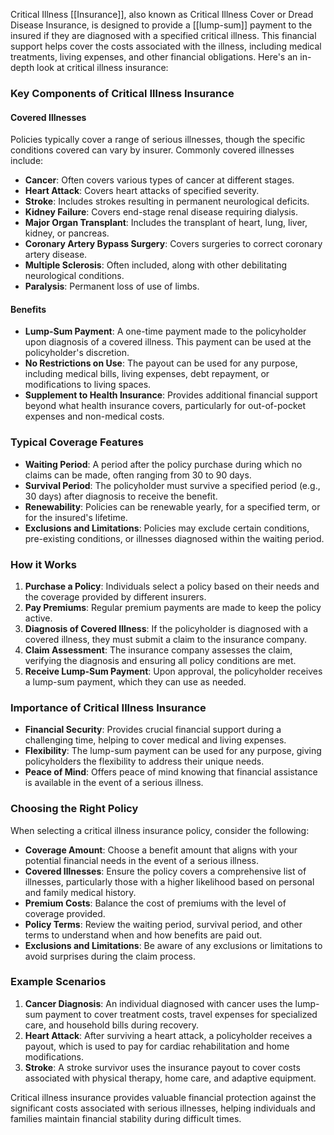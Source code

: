 Critical Illness [[Insurance]], also known as Critical Illness Cover or Dread Disease Insurance, is designed to provide a [[lump-sum]] payment to the insured if they are diagnosed with a specified critical illness. This financial support helps cover the costs associated with the illness, including medical treatments, living expenses, and other financial obligations. Here's an in-depth look at critical illness insurance:

### Key Components of Critical Illness Insurance

#### Covered Illnesses
Policies typically cover a range of serious illnesses, though the specific conditions covered can vary by insurer. Commonly covered illnesses include:
- **Cancer**: Often covers various types of cancer at different stages.
- **Heart Attack**: Covers heart attacks of specified severity.
- **Stroke**: Includes strokes resulting in permanent neurological deficits.
- **Kidney Failure**: Covers end-stage renal disease requiring dialysis.
- **Major Organ Transplant**: Includes the transplant of heart, lung, liver, kidney, or pancreas.
- **Coronary Artery Bypass Surgery**: Covers surgeries to correct coronary artery disease.
- **Multiple Sclerosis**: Often included, along with other debilitating neurological conditions.
- **Paralysis**: Permanent loss of use of limbs.

#### Benefits
- **Lump-Sum Payment**: A one-time payment made to the policyholder upon diagnosis of a covered illness. This payment can be used at the policyholder's discretion.
- **No Restrictions on Use**: The payout can be used for any purpose, including medical bills, living expenses, debt repayment, or modifications to living spaces.
- **Supplement to Health Insurance**: Provides additional financial support beyond what health insurance covers, particularly for out-of-pocket expenses and non-medical costs.

### Typical Coverage Features
- **Waiting Period**: A period after the policy purchase during which no claims can be made, often ranging from 30 to 90 days.
- **Survival Period**: The policyholder must survive a specified period (e.g., 30 days) after diagnosis to receive the benefit.
- **Renewability**: Policies can be renewable yearly, for a specified term, or for the insured's lifetime.
- **Exclusions and Limitations**: Policies may exclude certain conditions, pre-existing conditions, or illnesses diagnosed within the waiting period.

### How it Works
1. **Purchase a Policy**: Individuals select a policy based on their needs and the coverage provided by different insurers.
2. **Pay Premiums**: Regular premium payments are made to keep the policy active.
3. **Diagnosis of Covered Illness**: If the policyholder is diagnosed with a covered illness, they must submit a claim to the insurance company.
4. **Claim Assessment**: The insurance company assesses the claim, verifying the diagnosis and ensuring all policy conditions are met.
5. **Receive Lump-Sum Payment**: Upon approval, the policyholder receives a lump-sum payment, which they can use as needed.

### Importance of Critical Illness Insurance
- **Financial Security**: Provides crucial financial support during a challenging time, helping to cover medical and living expenses.
- **Flexibility**: The lump-sum payment can be used for any purpose, giving policyholders the flexibility to address their unique needs.
- **Peace of Mind**: Offers peace of mind knowing that financial assistance is available in the event of a serious illness.

### Choosing the Right Policy
When selecting a critical illness insurance policy, consider the following:
- **Coverage Amount**: Choose a benefit amount that aligns with your potential financial needs in the event of a serious illness.
- **Covered Illnesses**: Ensure the policy covers a comprehensive list of illnesses, particularly those with a higher likelihood based on personal and family medical history.
- **Premium Costs**: Balance the cost of premiums with the level of coverage provided.
- **Policy Terms**: Review the waiting period, survival period, and other terms to understand when and how benefits are paid out.
- **Exclusions and Limitations**: Be aware of any exclusions or limitations to avoid surprises during the claim process.

### Example Scenarios
1. **Cancer Diagnosis**: An individual diagnosed with cancer uses the lump-sum payment to cover treatment costs, travel expenses for specialized care, and household bills during recovery.
2. **Heart Attack**: After surviving a heart attack, a policyholder receives a payout, which is used to pay for cardiac rehabilitation and home modifications.
3. **Stroke**: A stroke survivor uses the insurance payout to cover costs associated with physical therapy, home care, and adaptive equipment.

Critical illness insurance provides valuable financial protection against the significant costs associated with serious illnesses, helping individuals and families maintain financial stability during difficult times.

